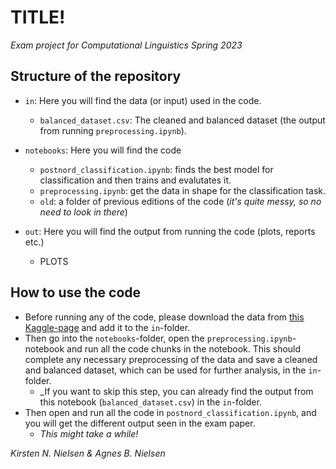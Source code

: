 # TITLE!
_Exam project for Computational Linguistics Spring 2023_

## Structure of the repository
- `in`: Here you will find the data (or input) used in the code.
    - `balanced_dataset.csv`: The cleaned and balanced dataset (the output from running `preprocessing.ipynb`).



- `notebooks`: Here you will find the code
    - `postnord_classification.ipynb`: finds the best model for classification and then trains and evalutates it.
    - `preprocessing.ipynb`: get the data in shape for the classification task.
    - `old`: a folder of previous editions of the code (_it's quite messy, so no need to look in there_)



- `out`: Here you will find the output from running the code (plots, reports etc.)
    - PLOTS

## How to use the code
- Before running any of the code, please download the data from [this Kaggle-page](https://www.kaggle.com/datasets/nicklasstiborgm/reviews-of-postnords-trustpilot-page) and add it to the `in`-folder.
- Then go into the `notebooks`-folder, open the `preprocessing.ipynb`-notebook and run all the code chunks in the notebook. This should complete any necessary preprocessing of the data and save a cleaned and balanced dataset, which can be used for further analysis, in the `in`-folder.
    - _If you want to skip this step, you can already find the output from this notebook (`balanced_dataset.csv`) in the `in`-folder.
- Then open and run all the code in `postnord_classification.ipynb`, and you will get the different output seen in the exam paper.
    - _This might take a while!_


_Kirsten N. Nielsen & Agnes B. Nielsen_
